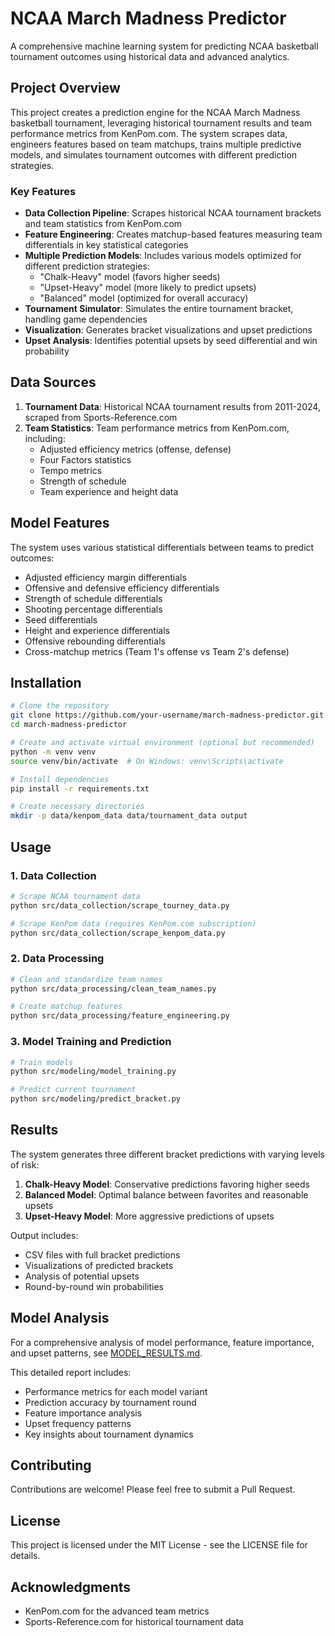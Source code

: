 # NCAA March Madness Predictor

A comprehensive machine learning system for predicting NCAA basketball tournament outcomes using historical data and advanced analytics.

## Project Overview

This project creates a prediction engine for the NCAA March Madness basketball tournament, leveraging historical tournament results and team performance metrics from KenPom.com. The system scrapes data, engineers features based on team matchups, trains multiple predictive models, and simulates tournament outcomes with different prediction strategies.

### Key Features

- **Data Collection Pipeline**: Scrapes historical NCAA tournament brackets and team statistics from KenPom.com 
- **Feature Engineering**: Creates matchup-based features measuring team differentials in key statistical categories
- **Multiple Prediction Models**: Includes various models optimized for different prediction strategies:
  - "Chalk-Heavy" model (favors higher seeds)
  - "Upset-Heavy" model (more likely to predict upsets)
  - "Balanced" model (optimized for overall accuracy)
- **Tournament Simulator**: Simulates the entire tournament bracket, handling game dependencies
- **Visualization**: Generates bracket visualizations and upset predictions
- **Upset Analysis**: Identifies potential upsets by seed differential and win probability

## Data Sources

1. **Tournament Data**: Historical NCAA tournament results from 2011-2024, scraped from Sports-Reference.com
2. **Team Statistics**: Team performance metrics from KenPom.com, including:
   - Adjusted efficiency metrics (offense, defense)
   - Four Factors statistics
   - Tempo metrics
   - Strength of schedule
   - Team experience and height data

## Model Features

The system uses various statistical differentials between teams to predict outcomes:

- Adjusted efficiency margin differentials
- Offensive and defensive efficiency differentials
- Strength of schedule differentials
- Shooting percentage differentials
- Seed differentials
- Height and experience differentials
- Offensive rebounding differentials
- Cross-matchup metrics (Team 1's offense vs Team 2's defense)

## Installation

```bash
# Clone the repository
git clone https://github.com/your-username/march-madness-predictor.git
cd march-madness-predictor

# Create and activate virtual environment (optional but recommended)
python -m venv venv
source venv/bin/activate  # On Windows: venv\Scripts\activate

# Install dependencies
pip install -r requirements.txt

# Create necessary directories
mkdir -p data/kenpom_data data/tournament_data output
```

## Usage

### 1. Data Collection

```bash
# Scrape NCAA tournament data
python src/data_collection/scrape_tourney_data.py

# Scrape KenPom data (requires KenPom.com subscription)
python src/data_collection/scrape_kenpom_data.py
```

### 2. Data Processing

```bash
# Clean and standardize team names
python src/data_processing/clean_team_names.py

# Create matchup features
python src/data_processing/feature_engineering.py
```

### 3. Model Training and Prediction

```bash
# Train models
python src/modeling/model_training.py

# Predict current tournament
python src/modeling/predict_bracket.py
```

## Results

The system generates three different bracket predictions with varying levels of risk:

1. **Chalk-Heavy Model**: Conservative predictions favoring higher seeds
2. **Balanced Model**: Optimal balance between favorites and reasonable upsets
3. **Upset-Heavy Model**: More aggressive predictions of upsets

Output includes:
- CSV files with full bracket predictions
- Visualizations of predicted brackets
- Analysis of potential upsets
- Round-by-round win probabilities

## Model Analysis

For a comprehensive analysis of model performance, feature importance, and upset patterns, see [MODEL_RESULTS.md](MODEL_RESULTS.md).

This detailed report includes:
- Performance metrics for each model variant
- Prediction accuracy by tournament round
- Feature importance analysis
- Upset frequency patterns
- Key insights about tournament dynamics

## Contributing

Contributions are welcome! Please feel free to submit a Pull Request.

## License

This project is licensed under the MIT License - see the LICENSE file for details.

## Acknowledgments

- KenPom.com for the advanced team metrics
- Sports-Reference.com for historical tournament data
